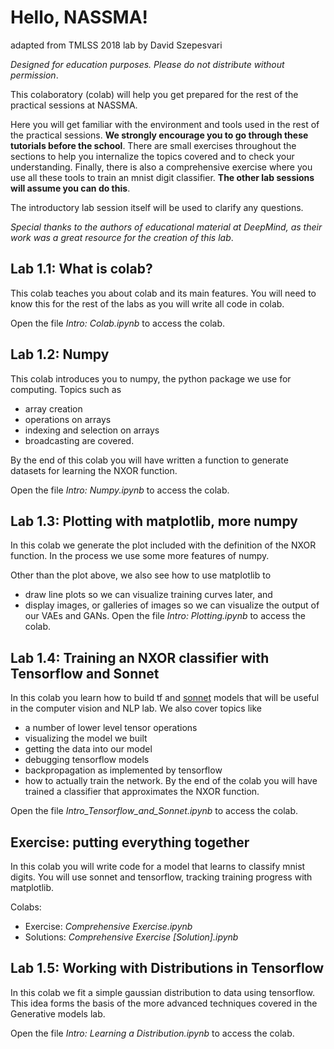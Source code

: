 # Hello, NASSMA!
adapted from TMLSS 2018 lab by David Szepesvari

_Designed for education purposes. Please do not distribute without permission_. 

This colaboratory (colab) will help you get prepared for the rest of the practical sessions at NASSMA.

Here you will get familiar with the environment and tools used in the rest of the practical sessions. **We strongly encourage you to go through these tutorials before the school**. There are small exercises throughout the sections to help you internalize the topics covered and to check your understanding. Finally, there is also a comprehensive exercise where you use all these tools to train an mnist digit classifier. **The other lab sessions will assume you can do this**.

The introductory lab session itself will be used to clarify any questions.

_Special thanks to the authors of educational material at DeepMind, as their work was a great resource for the creation of this lab_.

## Lab 1.1: What is colab?
This colab teaches you about colab and its main features. You will need to know this for the rest of the labs as you will write all code in colab.

Open the file _Intro: Colab.ipynb_ to access the colab.

## Lab 1.2: Numpy
This colab introduces you to numpy, the python package we use for computing. Topics such as

* array creation
* operations on arrays
* indexing and selection on arrays
* broadcasting
are covered.

By the end of this colab you will have written a function to generate datasets for learning the NXOR function.

Open the file _Intro: Numpy.ipynb_ to access the colab.

## Lab 1.3: Plotting with matplotlib, more numpy
In this colab we generate the plot included with the definition of the NXOR function. In the process we use some more features of numpy.

Other than the plot above, we also see how to use matplotlib to

* draw line plots so we can visualize training curves later, and
* display images, or galleries of images so we can visualize the output of our VAEs and GANs.
Open the file _Intro: Plotting.ipynb_ to access the colab.

## Lab 1.4: Training an NXOR classifier with Tensorflow and Sonnet
In this colab you learn how to build tf and [sonnet](https://github.com/deepmind/sonnet) models that will be useful in the computer vision and NLP lab. We also cover topics like

* a number of lower level tensor operations
* visualizing the model we built
* getting the data into our model
* debugging tensorflow models
* backpropagation as implemented by tensorflow
* how to actually train the network.
By the end of the colab you will have trained a classifier that approximates the NXOR function.

Open the file _Intro_Tensorflow_and_Sonnet.ipynb_ to access the colab.

## Exercise: putting everything together
In this colab you will write code for a model that learns to classify mnist digits. You will use sonnet and tensorflow, tracking training progress with matplotlib.

Colabs:

* Exercise: _Comprehensive Exercise.ipynb_
* Solutions: _Comprehensive Exercise [Solution].ipynb_

## Lab 1.5: Working with Distributions in Tensorflow
In this colab we fit a simple gaussian distribution to data using tensorflow. This idea forms the basis of the more advanced techniques covered in the Generative models lab.

Open the file _Intro: Learning a Distribution.ipynb_ to access the colab.
